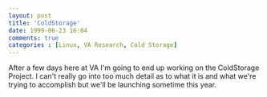 ```yaml
---
layout: post
title: 'ColdStorage'
date: 1999-06-23 16:04
comments: true
categories : [Linux, VA Research, Cold Storage]
---  
```


After a few days here at VA I'm going to end up working on the ColdStorage Project. I can't really go into too much detail as to what it is and what we're trying to accomplish but we'll be launching sometime this year.

